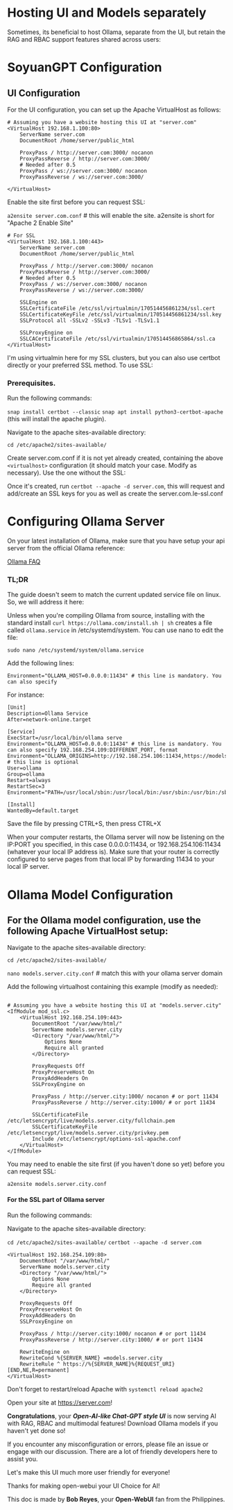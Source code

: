 # Hosting UI and Models separately

Sometimes, its beneficial to host Ollama, separate from the UI, but retain the RAG and RBAC support features shared across users:

# SoyuanGPT Configuration

## UI Configuration

For the UI configuration, you can set up the Apache VirtualHost as follows:

```
# Assuming you have a website hosting this UI at "server.com"
<VirtualHost 192.168.1.100:80>
    ServerName server.com
    DocumentRoot /home/server/public_html

    ProxyPass / http://server.com:3000/ nocanon
    ProxyPassReverse / http://server.com:3000/
    # Needed after 0.5
    ProxyPass / ws://server.com:3000/ nocanon
    ProxyPassReverse / ws://server.com:3000/

</VirtualHost>
```

Enable the site first before you can request SSL:

`a2ensite server.com.conf` # this will enable the site. a2ensite is short for "Apache 2 Enable Site"

```
# For SSL
<VirtualHost 192.168.1.100:443>
    ServerName server.com
    DocumentRoot /home/server/public_html

    ProxyPass / http://server.com:3000/ nocanon
    ProxyPassReverse / http://server.com:3000/
    # Needed after 0.5
    ProxyPass / ws://server.com:3000/ nocanon
    ProxyPassReverse / ws://server.com:3000/

    SSLEngine on
    SSLCertificateFile /etc/ssl/virtualmin/170514456861234/ssl.cert
    SSLCertificateKeyFile /etc/ssl/virtualmin/170514456861234/ssl.key
    SSLProtocol all -SSLv2 -SSLv3 -TLSv1 -TLSv1.1

    SSLProxyEngine on
    SSLCACertificateFile /etc/ssl/virtualmin/170514456865864/ssl.ca
</VirtualHost>

```

I'm using virtualmin here for my SSL clusters, but you can also use certbot directly or your preferred SSL method. To use SSL:

### Prerequisites.

Run the following commands:

`snap install certbot --classic`
`snap apt install python3-certbot-apache` (this will install the apache plugin).

Navigate to the apache sites-available directory:

`cd /etc/apache2/sites-available/`

Create server.com.conf if it is not yet already created, containing the above `<virtualhost>` configuration (it should match your case. Modify as necessary). Use the one without the SSL:

Once it's created, run `certbot --apache -d server.com`, this will request and add/create an SSL keys for you as well as create the server.com.le-ssl.conf

# Configuring Ollama Server

On your latest installation of Ollama, make sure that you have setup your api server from the official Ollama reference:

[Ollama FAQ](https://github.com/jmorganca/ollama/blob/main/docs/faq.md)

### TL;DR

The guide doesn't seem to match the current updated service file on linux. So, we will address it here:

Unless when you're compiling Ollama from source, installing with the standard install `curl https://ollama.com/install.sh | sh` creates a file called `ollama.service` in /etc/systemd/system. You can use nano to edit the file:

```
sudo nano /etc/systemd/system/ollama.service
```

Add the following lines:

```
Environment="OLLAMA_HOST=0.0.0.0:11434" # this line is mandatory. You can also specify
```

For instance:

```
[Unit]
Description=Ollama Service
After=network-online.target

[Service]
ExecStart=/usr/local/bin/ollama serve
Environment="OLLAMA_HOST=0.0.0.0:11434" # this line is mandatory. You can also specify 192.168.254.109:DIFFERENT_PORT, format
Environment="OLLAMA_ORIGINS=http://192.168.254.106:11434,https://models.server.city" # this line is optional
User=ollama
Group=ollama
Restart=always
RestartSec=3
Environment="PATH=/usr/local/sbin:/usr/local/bin:/usr/sbin:/usr/bin:/sbin:/bin:/usr/games:/usr/local/games:/s>

[Install]
WantedBy=default.target
```

Save the file by pressing CTRL+S, then press CTRL+X

When your computer restarts, the Ollama server will now be listening on the IP:PORT you specified, in this case 0.0.0.0:11434, or 192.168.254.106:11434 (whatever your local IP address is). Make sure that your router is correctly configured to serve pages from that local IP by forwarding 11434 to your local IP server.

# Ollama Model Configuration

## For the Ollama model configuration, use the following Apache VirtualHost setup:

Navigate to the apache sites-available directory:

`cd /etc/apache2/sites-available/`

`nano models.server.city.conf` # match this with your ollama server domain

Add the following virtualhost containing this example (modify as needed):

```

# Assuming you have a website hosting this UI at "models.server.city"
<IfModule mod_ssl.c>
    <VirtualHost 192.168.254.109:443>
        DocumentRoot "/var/www/html/"
        ServerName models.server.city
        <Directory "/var/www/html/">
            Options None
            Require all granted
        </Directory>

        ProxyRequests Off
        ProxyPreserveHost On
        ProxyAddHeaders On
        SSLProxyEngine on

        ProxyPass / http://server.city:1000/ nocanon # or port 11434
        ProxyPassReverse / http://server.city:1000/ # or port 11434

        SSLCertificateFile /etc/letsencrypt/live/models.server.city/fullchain.pem
        SSLCertificateKeyFile /etc/letsencrypt/live/models.server.city/privkey.pem
        Include /etc/letsencrypt/options-ssl-apache.conf
    </VirtualHost>
</IfModule>
```

You may need to enable the site first (if you haven't done so yet) before you can request SSL:

`a2ensite models.server.city.conf`

#### For the SSL part of Ollama server

Run the following commands:

Navigate to the apache sites-available directory:

`cd /etc/apache2/sites-available/`
`certbot --apache -d server.com`

```
<VirtualHost 192.168.254.109:80>
    DocumentRoot "/var/www/html/"
    ServerName models.server.city
    <Directory "/var/www/html/">
        Options None
        Require all granted
    </Directory>

    ProxyRequests Off
    ProxyPreserveHost On
    ProxyAddHeaders On
    SSLProxyEngine on

    ProxyPass / http://server.city:1000/ nocanon # or port 11434
    ProxyPassReverse / http://server.city:1000/ # or port 11434

    RewriteEngine on
    RewriteCond %{SERVER_NAME} =models.server.city
    RewriteRule ^ https://%{SERVER_NAME}%{REQUEST_URI} [END,NE,R=permanent]
</VirtualHost>

```

Don't forget to restart/reload Apache with `systemctl reload apache2`

Open your site at https://server.com!

**Congratulations**, your _**Open-AI-like Chat-GPT style UI**_ is now serving AI with RAG, RBAC and multimodal features! Download Ollama models if you haven't yet done so!

If you encounter any misconfiguration or errors, please file an issue or engage with our discussion. There are a lot of friendly developers here to assist you.

Let's make this UI much more user friendly for everyone!

Thanks for making open-webui your UI Choice for AI!

This doc is made by **Bob Reyes**, your **Open-WebUI** fan from the Philippines.
